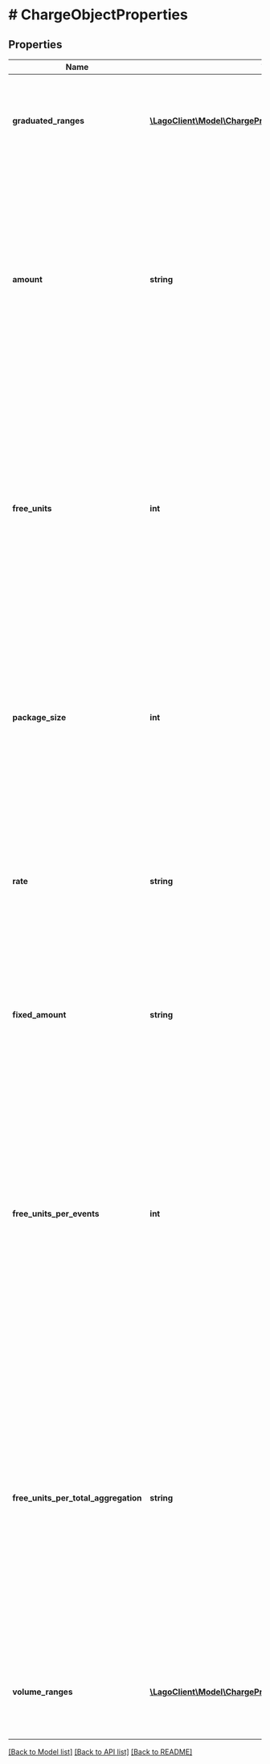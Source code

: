 # # ChargeObjectProperties

## Properties

Name | Type | Description | Notes
------------ | ------------- | ------------- | -------------
**graduated_ranges** | [**\LagoClient\Model\ChargePropertiesGraduatedRangesInner[]**](ChargePropertiesGraduatedRangesInner.md) | Graduated ranges, sorted from bottom to top tiers, used for a &#x60;graduated&#x60; charge model. | [optional]
**amount** | **string** | - The unit price, excluding tax, for a &#x60;standard&#x60; charge model. It is expressed as a decimal value. - The amount, excluding tax, for a complete set of units in a &#x60;package&#x60; charge model. It is expressed as a decimal value. | [optional]
**free_units** | **int** | The quantity of units that are provided free of charge for each billing period in a &#x60;package&#x60; charge model. This field specifies the number of units that customers can use without incurring any additional cost during each billing cycle. | [optional]
**package_size** | **int** | The quantity of units included in each pack or set for a &#x60;package&#x60; charge model. It indicates the number of units that are bundled together as a single package or set within the pricing structure. | [optional]
**rate** | **string** | The percentage rate that is applied to the amount of each transaction for a &#x60;percentage&#x60; charge model. It is expressed as a decimal value. | [optional]
**fixed_amount** | **string** | The fixed fee that is applied to each transaction for a &#x60;percentage&#x60; charge model. It is expressed as a decimal value. | [optional]
**free_units_per_events** | **int** | The count of transactions that are not impacted by the &#x60;percentage&#x60; rate and fixed fee in a percentage charge model. This field indicates the number of transactions that are exempt from the calculation of charges based on the specified percentage rate and fixed fee. | [optional]
**free_units_per_total_aggregation** | **string** | The transaction amount that is not impacted by the &#x60;percentage&#x60; rate and fixed fee in a percentage charge model. This field indicates the portion of the transaction amount that is exempt from the calculation of charges based on the specified percentage rate and fixed fee. | [optional]
**volume_ranges** | [**\LagoClient\Model\ChargePropertiesVolumeRangesInner[]**](ChargePropertiesVolumeRangesInner.md) | Volume ranges, sorted from bottom to top tiers, used for a &#x60;volume&#x60; charge model. | [optional]

[[Back to Model list]](../../README.md#models) [[Back to API list]](../../README.md#endpoints) [[Back to README]](../../README.md)

